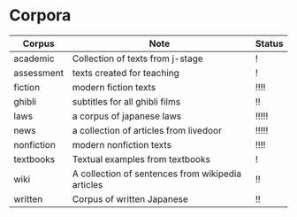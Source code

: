 # Corpora

| Corpus     | Note                                              | Status |
| ---------- | ------------------------------------------------- | ------ |
| academic   | Collection of texts from j-stage                  | !      |
| assessment | texts created for teaching                        | !      |
| fiction    | modern fiction texts                              | !!!!   |
| ghibli     | subtitles for all ghibli films                    | !!     |
| laws       | a corpus of japanese laws                         | !!!!!  |
| news       | a collection of articles from livedoor            | !!!!!  |
| nonfiction | modern nonfiction texts                           | !!!!   |
| textbooks  | Textual examples from textbooks                   | !      |
| wiki       | A collection of sentences from wikipedia articles | !!     |
| written    | Corpus of written Japanese                        | !!     |
